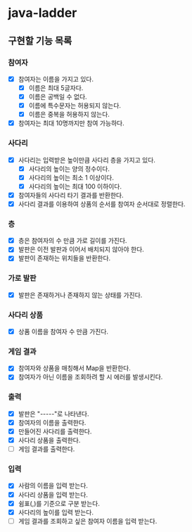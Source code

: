 # java-ladder

## 구현할 기능 목록

### 참여자

- [x] 참여자는 이름을 가지고 있다.
    - [x] 이름은 최대 5글자다.
    - [x] 이름은 공백일 수 없다.
    - [x] 이름에 특수문자는 허용되지 않는다.
    - [x] 이름은 중복을 허용하지 않는다.
- [x] 참여자는 최대 10명까지만 참여 가능하다.

### 사다리

- [x] 사다리는 입력받은 높이만큼 사다리 층을 가지고 있다.
    - [x] 사다리의 높이는 양의 정수이다.
    - [x] 사다리의 높이는 최소 1 이상이다.
    - [x] 사다리의 높이는 최대 100 이하이다.
- [x] 참여자들의 사다리 타기 결과를 반환한다.
- [x] 사다리 결과를 이용하여 상품의 순서를 참여자 순서대로 정렬한다.

### 층

- [x] 층은 참여자의 수 만큼 가로 길이를 가진다.
- [x] 발판은 이전 발판과 이어서 배치되지 않아야 한다.
- [x] 발판이 존재하는 위치들을 반환한다.

### 가로 발판

- [x] 발판은 존재하거나 존재하지 않는 상태를 가진다.

### 사다리 상품

- [x] 상품 이름을 참여자 수 만큼 가진다.

### 게임 결과

- [x] 참여자와 상품을 매칭해서 Map을 반환한다.
- [x] 참여자가 아닌 이름을 조회하려 할 시 에러를 발생시킨다.

### 출력

- [x] 발판은 "-----"로 나타낸다.
- [x] 참여자의 이름을 출력한다.
- [x] 만들어진 사다리를 출력한다.
- [x] 사다리 상품을 출력한다.
- [ ] 게임 결과를 출력한다.

### 입력

- [x] 사람의 이름을 입력 받는다.
- [x] 사다리 상품을 입력 받는다.
- [x] 쉼표(,)를 기준으로 구분 받는다.
- [x] 사다리의 높이를 입력 받는다.
- [ ] 게임 결과를 조회하고 싶은 참여자 이름을 입력 받는다.
